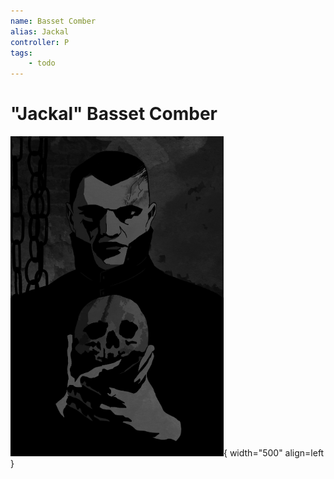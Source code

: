 ```yaml
---
name: Basset Comber
alias: Jackal
controller: P
tags:
    - todo
---
```

# "Jackal" Basset Comber

![Jackal Portrait](./jackal.jpg){ width="500" align=left }
